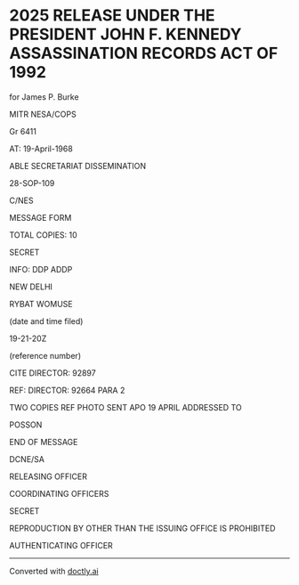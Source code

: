# 2025 RELEASE UNDER THE PRESIDENT JOHN F. KENNEDY ASSASSINATION RECORDS ACT OF 1992

for James P. Burke

MITR NESA/COPS

Gr 6411

AT: 19-April-1968

ABLE SECRETARIAT DISSEMINATION

28-SOP-109

C/NES

MESSAGE FORM

TOTAL COPIES: 10

SECRET

INFO: DDP ADDP

NEW DELHI

RYBAT WOMUSE

(date and time filed)

19-21-20Z

(reference number)

CITE DIRECTOR: 92897

REF: DIRECTOR: 92664 PARA 2

TWO COPIES REF PHOTO SENT APO 19 APRIL ADDRESSED TO

POSSON

END OF MESSAGE

DCNE/SA

RELEASING OFFICER

COORDINATING OFFICERS

SECRET

REPRODUCTION BY OTHER THAN THE ISSUING OFFICE IS PROHIBITED

AUTHENTICATING OFFICER


---
Converted with [doctly.ai](https://doctly.ai)